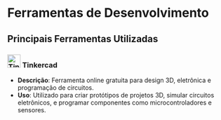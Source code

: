 # Ferramentas de Desenvolvimento

## Principais Ferramentas Utilizadas

### <img src="https://c.clc2l.com/t/a/u/autodesk-tinkercad-evNUiF.png" alt="Tinkercad Icon" width="30" height="30"> **Tinkercad**
- **Descrição**: Ferramenta online gratuita para design 3D, eletrônica e programação de circuitos.
- **Uso**: Utilizado para criar protótipos de projetos 3D, simular circuitos eletrônicos, e programar componentes como microcontroladores e sensores.


